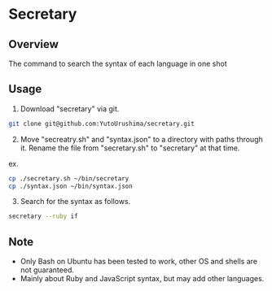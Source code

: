 # Secretary

## Overview

The command to search the syntax of each language in one shot

## Usage

1. Download "secretary" via git.

```bash
git clone git@github.com:YutoUrushima/secretary.git
```

2. Move "secreatry.sh" and "syntax.json" to a directory with paths through it. Rename the file from "secretary.sh" to "secretary" at that time.

ex.

```bash
cp ./secretary.sh ~/bin/secretary
cp ./syntax.json ~/bin/syntax.json
```

3. Search for the syntax as follows.

```bash
secretary --ruby if
```

## Note

- Only Bash on Ubuntu has been tested to work, other OS and shells are not guaranteed.
- Mainly about Ruby and JavaScript syntax, but may add other languages.
